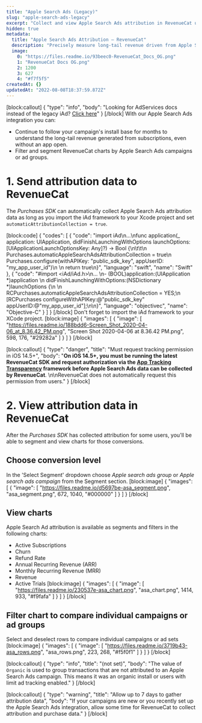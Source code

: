 ```yaml
---
title: "Apple Search Ads (Legacy)"
slug: "apple-search-ads-legacy"
excerpt: "Collect and view Apple Search Ads attribution in RevenueCat using iAd"
hidden: true
metadata: 
  title: "Apple Search Ads Attribution – RevenueCat"
  description: "Precisely measure long-tail revenue driven from Apple Search Ad campaigns. With our Apple Search Ad integration, you can follow your campaign's install base for months even without an app open."
  image: 
    0: "https://files.readme.io/93beec0-RevenueCat_Docs_OG.png"
    1: "RevenueCat Docs OG.png"
    2: 1200
    3: 627
    4: "#f7f5f5"
createdAt: {}
updatedAt: "2022-08-08T18:37:59.872Z"
---
```

[block:callout]
{
  "type": "info",
  "body": "Looking for AdServices docs instead of the legacy iAd? [Click here](https://docs.revenuecat.com/docs/apple-search-ads)"
}
[/block]
With our Apple Search Ads integration you can:
* Continue to follow your campaign's install base for months to understand the long-tail revenue generated from subscriptions, even without an app open.
* Filter and segment RevenueCat charts by Apple Search Ads campaigns or ad groups.

# 1. Send attribution data to RevenueCat 

The *Purchases SDK* can automatically collect Apple Search Ads attribution data as long as you import the iAd framework to your Xcode project and set `automaticAttributionCollection = true`.

[block:code]
{
  "codes": [
    {
      "code": "import iAd\n...\nfunc application(_ application: UIApplication, didFinishLaunchingWithOptions launchOptions: [UIApplicationLaunchOptionsKey: Any]?) -> Bool {\n\t\t\n    Purchases.automaticAppleSearchAdsAttributionCollection = true\n    Purchases.configure(withAPIKey: \"public_sdk_key\", appUserID: \"my_app_user_id\")\n    \n    return true\n}",
      "language": "swift",
      "name": "Swift"
    },
    {
      "code": "#import <iAd/iAd.h>\n... \n- (BOOL)application:(UIApplication *)application \n  didFinishLaunchingWithOptions:(NSDictionary *)launchOptions {\n  \n  RCPurchases.automaticAppleSearchAdsAttributionCollection = YES;\n  [RCPurchases configureWithAPIKey:@\"public_sdk_key\" appUserID:@\"my_app_user_id\"];\n\n}",
      "language": "objectivec",
      "name": "Objective-C"
    }
  ]
}
[/block]
Don't forget to import the iAd framework to your XCode project.
[block:image]
{
  "images": [
    {
      "image": [
        "https://files.readme.io/188bdd6-Screen_Shot_2020-04-06_at_8.36.42_PM.png",
        "Screen Shot 2020-04-06 at 8.36.42 PM.png",
        598,
        176,
        "#29282a"
      ]
    }
  ]
}
[/block]

[block:callout]
{
  "type": "danger",
  "title": "Must request tracking permission in iOS 14.5+",
  "body": "**On iOS 14.5+, you must be running the latest RevenueCat SDK and request authorization via the [App Tracking Transparency](https://developer.apple.com/documentation/apptrackingtransparency) framework before Apple Search Ads data can be collected by RevenueCat**. \n\nRevenueCat does not automatically request this permission from users."
}
[/block]
# 2. View attribution data in RevenueCat

After the *Purchases SDK* has collected attribution for some users, you'll be able to segment and view charts for those conversions.

## Choose conversion level
In the 'Select Segment' dropdown choose *Apple search ads group* or *Apple search ads campaign* from the Segment section.
[block:image]
{
  "images": [
    {
      "image": [
        "https://files.readme.io/d5697be-asa_segment.png",
        "asa_segment.png",
        672,
        1040,
        "#000000"
      ]
    }
  ]
}
[/block]
## View charts
Apple Search Ad attribution is available as segments and filters in the following charts:
- Active Subscriptions
- Churn
- Refund Rate
- Annual Recurring Revenue (ARR)
- Monthly Recurring Revenue (MRR)
- Revenue
- Active Trials
[block:image]
{
  "images": [
    {
      "image": [
        "https://files.readme.io/230537e-asa_chart.png",
        "asa_chart.png",
        1414,
        933,
        "#f9fafa"
      ]
    }
  ]
}
[/block]
## Filter chart to compare individual campaigns or ad groups
Select and deselect rows to compare individual campaigns or ad sets
[block:image]
{
  "images": [
    {
      "image": [
        "https://files.readme.io/3719b43-asa_rows.png",
        "asa_rows.png",
        223,
        268,
        "#f5f0f1"
      ]
    }
  ]
}
[/block]

[block:callout]
{
  "type": "info",
  "title": "(not set)",
  "body": "The value of `Organic` is used to group transactions that are not attributed to an Apple Search Ads campaign. This means it was an organic install or users with limit ad tracking enabled."
}
[/block]

[block:callout]
{
  "type": "warning",
  "title": "Allow up to 7 days to gather attribution data",
  "body": "If your campaigns are new or you recently set up the Apple Search Ads integration, allow some time for RevenueCat to collect attribution and purchase data."
}
[/block]